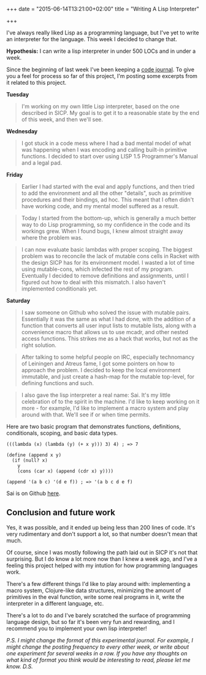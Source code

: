 +++
date = "2015-06-14T13:21:00+02:00"
title = "Writing A Lisp Interpreter"

+++

I've always really liked Lisp as a programming language, but I've yet to write
an interpreter for the language. This week I decided to change that.

<!--more-->

**Hypothesis:** I can write a lisp interpreter in under 500 LOCs and in under a
week.

Since the beginning of last week I've been keeping a [code journal](https://twitter.com/oskarth/status/608397165925437441). To give you a
feel for process so far of this project, I'm posting some excerpts from it
related to this project.

**Tuesday**

> I'm working on my own little Lisp interpreter, based on the one described in SICP. My goal is to get it to a reasonable state by the end of this week, and then we'll see.

**Wednesday**

> I got stuck in a code mess where I had a bad mental model of what was happening when I was encoding and calling built-in primitive functions. I decided to start over using LISP 1.5 Programmer's Manual and a legal pad.

**Friday**

> Earlier I had started with the eval and apply functions, and then tried to add the environment and all the other "details", such as primitive procedures and their bindings, ad hoc. This meant that I often didn't have working code, and my mental model suffered as a result.

> Today I started from the bottom-up, which is generally a much better way to do Lisp programming, so my confidence in the code and its workings grew. When I found bugs, I knew almost straight away where the problem was.

> I can now evaluate basic lambdas with proper scoping. The biggest problem was to reconcile the lack of mutable cons cells in Racket with the design SICP has for its environment model. I wasted a lot of time using mutable-cons, which infected the rest of my program. Eventually I decided to remove definitions and assignments, until I figured out how to deal with this mismatch. I also haven't implemented conditionals yet.

**Saturday**

> I saw someone on Github who solved the issue with mutable pairs. Essentially it was the same as what I had done, with the addition of a function that converts all user input lists to mutable lists, along with a convenience macro that allows us to use mcadr, and other nested access functions. This strikes me as a hack that works, but not as the right solution.

> After talking to some helpful people on IRC, especially technomancy of Leiningen and Atreus fame, I got some pointers on how to approach the problem. I decided to keep the local environment immutable, and just create a hash-map for the mutable top-level, for defining functions and such.

> I also gave the lisp interpreter a real name: Sai. It's my little celebration of to the spirit in the machine. I'd like to keep working on it more - for example, I'd like to implement a macro system and play around with that. We'll see if or
when time permits. 

Here are two basic program that demonstrates functions, definitions, conditionals,
scoping, and basic data types.

```
(((lambda (x) (lambda (y) (+ x y))) 3) 4) ; => 7

(define (append x y)
  (if (null? x)
    y
    (cons (car x) (append (cdr x) y))))

(append '(a b c) '(d e f)) ; => '(a b c d e f)
```

Sai is on Github [here](https://github.com/oskarth/sai).

## Conclusion and future work

Yes, it was possible, and it ended up being less than 200 lines of code. It's
very rudimentary and don't support a lot, so that number doesn't mean that much.

Of course, since I was mostly following the path laid out in SICP it's not that
surprising. But I do know a lot more now than I knew a week ago, and I've a
feeling this project helped with my intution for how programming languages work.

There's a few different things I'd like to play around with: implementing a
macro system, Clojure-like data structures, minimizing the amount of primitives
in the eval function, write some real programs in it, write the interpreter in a
different language, etc.

There's a lot to do and I've barely scratched the surface of programming
language design, but so far it's been very fun and rewarding, and I recommend you
to implement your own lisp interpreter!

*P.S. I might change the format of this experimental journal. For example, I
might change the posting frequency to every other week, or write about one
experiment for several weeks in a row. If you have any thoughts on what kind of
format you think would be interesting to read, please let me know. D.S.*
